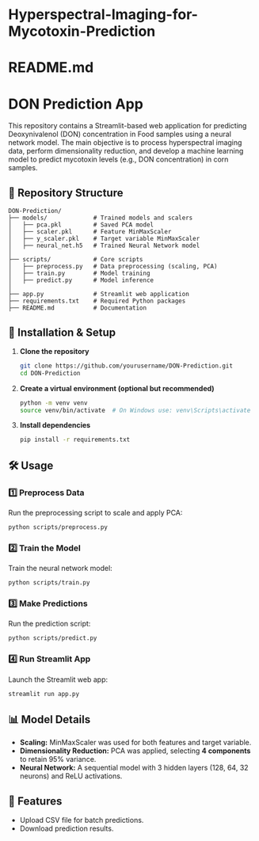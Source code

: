 # Hyperspectral-Imaging-for-Mycotoxin-Prediction

# README.md

# DON Prediction App
This repository contains a Streamlit-based web application for predicting Deoxynivalenol (DON) concentration in Food samples using a neural network model.
The main objective is to process hyperspectral imaging data, perform dimensionality reduction, and develop a machine learning model to predict mycotoxin levels (e.g., DON concentration) in corn samples.

## 📂 Repository Structure
```
DON-Prediction/
├── models/             # Trained models and scalers
│   ├── pca.pkl         # Saved PCA model
│   ├── scaler.pkl      # Feature MinMaxScaler
│   ├── y_scaler.pkl    # Target variable MinMaxScaler
│   ├── neural_net.h5   # Trained Neural Network model
│
├── scripts/            # Core scripts
│   ├── preprocess.py   # Data preprocessing (scaling, PCA)
│   ├── train.py        # Model training
│   ├── predict.py      # Model inference
│
├── app.py              # Streamlit web application
├── requirements.txt    # Required Python packages
├── README.md           # Documentation
```

## 🚀 Installation & Setup
1. **Clone the repository**
   ```bash
   git clone https://github.com/yourusername/DON-Prediction.git
   cd DON-Prediction
   ```
2. **Create a virtual environment (optional but recommended)**
   ```bash
   python -m venv venv
   source venv/bin/activate  # On Windows use: venv\Scripts\activate
   ```
3. **Install dependencies**
   ```bash
   pip install -r requirements.txt
   ```

## 🛠 Usage
### 1️⃣ Preprocess Data
Run the preprocessing script to scale and apply PCA:
```bash
python scripts/preprocess.py
```

### 2️⃣ Train the Model
Train the neural network model:
```bash
python scripts/train.py
```

### 3️⃣ Make Predictions
Run the prediction script:
```bash
python scripts/predict.py
```

### 4️⃣ Run Streamlit App
Launch the Streamlit web app:
```bash
streamlit run app.py
```

## 📊 Model Details
- **Scaling:** MinMaxScaler was used for both features and target variable.
- **Dimensionality Reduction:** PCA was applied, selecting **4 components** to retain 95% variance.
- **Neural Network:** A sequential model with 3 hidden layers (128, 64, 32 neurons) and ReLU activations.

## 📌 Features
- Upload CSV file for batch predictions.
- Download prediction results.
